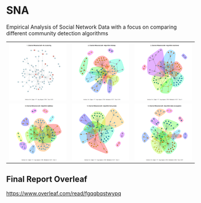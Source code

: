 # SNA
Empirical Analysis of Social Network Data with a focus on comparing different community detection algorithms

<table>
<tr> <td>
<img src="Community-Detection_smal_dataset_files/figure-gfm/unnamed-chunk-10-1.png" alt=“Binary”>
</td>
<td> <img src="Community-Detection_smal_dataset_files/figure-gfm/unnamed-chunk-10-2.png" alt="Binary "> </td>
 <td> <img src="Community-Detection_smal_dataset_files/figure-gfm/unnamed-chunk-10-3.png" alt="Binary "> </td>
</tr>
 <tr> <td>
<img src="Community-Detection_smal_dataset_files/figure-gfm/unnamed-chunk-10-4.png" alt=“Binary”>
</td>
<td> <img src="Community-Detection_smal_dataset_files/figure-gfm/unnamed-chunk-10-5.png" alt="Binary "> </td>
 <td> <img src="Community-Detection_smal_dataset_files/figure-gfm/unnamed-chunk-10-6.png" alt="Binary "> </td>
</tr>
</table>

## Final Report Overleaf

https://www.overleaf.com/read/fgqqbqstwypq
